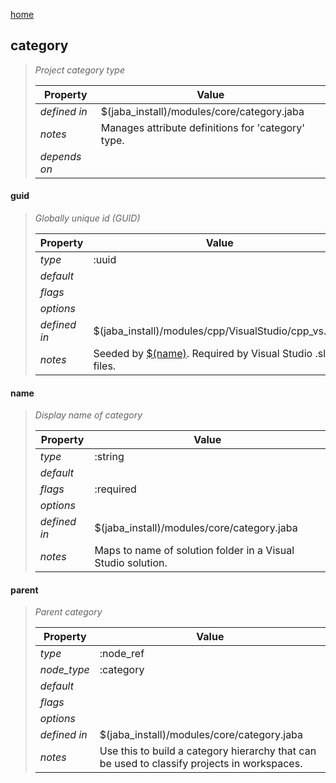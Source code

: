 [home](index.html)
## category
> 
> _Project category type_
> 
> | Property | Value  |
> |-|-|
> | _defined in_ | $(jaba_install)/modules/core/category.jaba |
> | _notes_ | Manages attribute definitions for 'category' type.  |
> | _depends on_ |  |
> 

<a id="guid"></a>
#### guid
> _Globally unique id (GUID)_
> 
> | Property | Value  |
> |-|-|
> | _type_ | :uuid |
> | _default_ |  |
> | _flags_ |  |
> | _options_ |  |
> | _defined in_ | $(jaba_install)/modules/cpp/VisualStudio/cpp_vs.jaba |
> | _notes_ | Seeded by [$(name)](#name). Required by Visual Studio .sln files.  |
>
<a id="name"></a>
#### name
> _Display name of category_
> 
> | Property | Value  |
> |-|-|
> | _type_ | :string |
> | _default_ |  |
> | _flags_ | :required |
> | _options_ |  |
> | _defined in_ | $(jaba_install)/modules/core/category.jaba |
> | _notes_ | Maps to name of solution folder in a Visual Studio solution.  |
>
<a id="parent"></a>
#### parent
> _Parent category_
> 
> | Property | Value  |
> |-|-|
> | _type_ | :node_ref |
> | _node_type_ | :category |
> | _default_ |  |
> | _flags_ |  |
> | _options_ |  |
> | _defined in_ | $(jaba_install)/modules/core/category.jaba |
> | _notes_ | Use this to build a category hierarchy that can be used to classify projects in workspaces.  |
>
